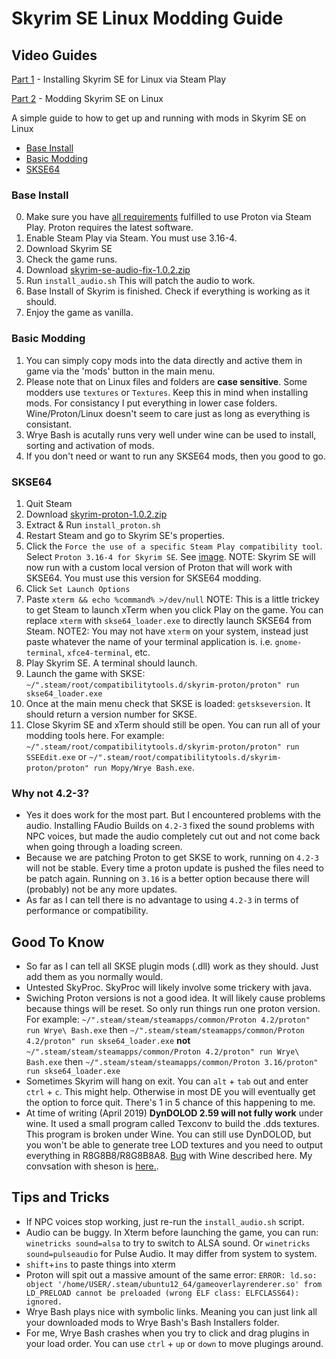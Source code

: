 # Skyrim SE Linux Modding Guide

## Video Guides
[Part 1](https://www.youtube.com/watch?v=BhfTADwgyYA) - Installing Skyrim SE for Linux via Steam Play

[Part 2](https://youtu.be/fnCbuZY3JIU) - Modding Skyrim SE on Linux


A simple guide to how to get up and running with mods in Skyrim SE on Linux 

* [Base Install](#base-install)
* [Basic Modding](#basic-modding)
* [SKSE64](#skse64)

### Base Install
0. Make sure you have [all requirements](https://github.com/ValveSoftware/Proton/wiki/Requirements) fulfilled to use Proton via Steam Play. Proton requires the latest software.
1. Enable Steam Play via Steam. You must use 3.16-4. 
2. Download Skyrim SE
3. Check the game runs.
4. Download [skyrim-se-audio-fix-1.0.2.zip](https://github.com/spooknik/SkyrimSE-Linux-Modding/releases/tag/1.0.2)
5. Run `install_audio.sh` This will patch the audio to work. 
6. Base Install of Skyrim is finished. Check if everything is working as it should. 
7. Enjoy the game as vanilla.

### Basic Modding
1. You can simply copy mods into the data directly and active them in game via the 'mods' button in the main menu. 
2. Please note that on Linux files and folders are **case sensitive**. Some modders use `textures` or `Textures`. Keep this in mind when installing mods. For consistancy I put everything in lower case folders. Wine/Proton/Linux doesn't seem to care just as long as everything is consistant. 
3. Wrye Bash is acutally runs very well under wine can be used to install, sorting and activation of mods.
4. If you don't need or want to run any SKSE64 mods, then you good to go. 

### SKSE64
1. Quit Steam
2. Download [skyrim-proton-1.0.2.zip](https://github.com/spooknik/SkyrimSE-Linux-Modding/releases/tag/1.0.2)
3. Extract & Run `install_proton.sh`
4. Restart Steam and go to Skyrim SE's properties. 
5. Click the `Force the use of a specific Steam Play compatibility tool`. Select `Proton 3.16-4 for Skyrim SE`. See [image](https://raw.githubusercontent.com/spooknik/SkyrimSE-Linux-Modding/master/Force-Proton.jpg). NOTE:  Skyrim SE will now run with a custom local version of Proton that will work with SKSE64. You must use this version for SKSE64 modding. 
6. Click `Set Launch Options`
7. Paste `xterm && echo %command% >/dev/null` NOTE: This is a little trickey to get Steam to launch xTerm when you click Play on the game. You can replace `xterm` with `skse64_loader.exe` to directly launch SKSE64 from Steam. NOTE2: You may not have `xterm` on your system, instead just paste whatever the name of your terminal application is. i.e. `gnome-terminal`, `xfce4-terminal`, etc. 
8. Play Skyrim SE. A terminal should launch.
9. Launch the game with SKSE: `~/".steam/root/compatibilitytools.d/skyrim-proton/proton" run skse64_loader.exe`
10. Once at the main menu check that SKSE is loaded: `getskseversion`. It should return a version number for SKSE.
11. Close Skyrim SE and xTerm should still be open. You can run all of your modding tools here. For example: `~/".steam/root/compatibilitytools.d/skyrim-proton/proton" run SSEEdit.exe` or `~/".steam/root/compatibilitytools.d/skyrim-proton/proton" run Mopy/Wrye Bash.exe`.


### Why not 4.2-3?
* Yes it does work for the most part. But I encountered problems with the audio. Installing FAudio Builds on `4.2-3` fixed the sound problems with NPC voices, but made the audio completely cut out and not come back when going through a loading screen.
* Because we are patching Proton to get SKSE to work, running on `4.2-3` will not be stable. Every time a proton update is pushed the files need to be patch again. Running on `3.16` is a better option because there will (probably) not be any more updates. 
* As far as I can tell there is no advantage to using `4.2-3` in terms of performance or compatibility.

## Good To Know
* So far as I can tell all SKSE plugin mods (.dll) work as they should. Just add them as you normally would.
* Untested SkyProc. SkyProc will likely involve some trickery with java. 
* Swiching Proton versions is not a good idea. It will likely cause problems because things will be reset. So only run things run one proton version. For example: `~/".steam/steam/steamapps/common/Proton 4.2/proton" run Wrye\ Bash.exe` then `~/".steam/steam/steamapps/common/Proton 4.2/proton" run skse64_loader.exe` **not** `~/".steam/steam/steamapps/common/Proton 4.2/proton" run Wrye\ Bash.exe` then `~/".steam/steam/steamapps/common/Proton 3.16/proton" run skse64_loader.exe`
* Sometimes Skyrim will hang on exit. You can `alt` + `tab` out and enter `ctrl` + `c`. This might help. Otherwise in most DE you will eventually get the option to force quit. There's 1 in 5 chance of this happening to me. 
* At time of writing (April 2019) **DynDOLOD 2.59 will not fully work** under wine. It used a small program called Texconv to build the .dds textures. This program is broken under Wine. You can still use DynDOLOD, but you won't be able to generate tree LOD textures and you need to output everything in R8G8B8/R8G8B8A8. [Bug](https://github.com/Microsoft/DirectXTex/issues/128) with Wine described here. My convsation with sheson is [here.](https://forum.step-project.com/topic/13894-dyndolod-beta-for-skyrim-special-edition-and-skyrim-vr-259/?p=234663). 

## Tips and Tricks
* If NPC voices stop working, just re-run the `install_audio.sh` script.
* Audio can be buggy. In Xterm before launching the game, you can run: `winetricks sound=alsa` to try to switch to ALSA sound. Or `winetricks sound=pulseaudio` for Pulse Audio. It may differ from system to system.
* `shift`+`ins` to paste things into xterm
* Proton will spit out a massive amount of the same error: `ERROR: ld.so: object '/home/USER/.steam/ubuntu12_64/gameoverlayrenderer.so' from LD_PRELOAD cannot be preloaded (wrong ELF class: ELFCLASS64): ignored.`
* Wrye Bash plays nice with symbolic links. Meaning you can just link all your downloaded mods to Wrye Bash's Bash Installers folder. 
* For me, Wrye Bash crashes when you try to click and drag plugins in your load order. You can use `ctrl` + `up` or `down` to move plugings around.
